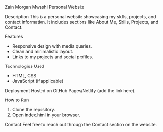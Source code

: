 
Zain Morgan Mwashi Personal Website

Description
This is a personal website showcasing my skills, projects, and contact information. It includes sections like About Me, Skills, Projects, and Contact.

Features
- Responsive design with media queries.
- Clean and minimalistic layout.
- Links to my projects and social profiles.

Technologies Used
- HTML, CSS
- JavaScript (if applicable)

Deployment
Hosted on GitHub Pages/Netlify (add the link here).

How to Run
1. Clone the repository.
2. Open index.html in your browser.

Contact
Feel free to reach out through the Contact section on the website.

